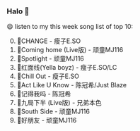 

### Halo 👋

😄 listen to my this week song list of top 10:

0. 🌈CHANGE - 瘦子E.SO
1. 🌈Coming home (Live版) - 顽童MJ116
2. 🌈Spotlight - 顽童MJ116
3. 🌈红面线(Yella boyz) - 瘦子E.SO/LC
4. 🌈Chill Out - 瘦子E.SO
5. 🌈Act Like U Know - 陈冠希/Just Blaze
6. 🌈记得我吗 - 陈冠希
7. 🌈九局下半 (Live版) - 兄弟本色
8. 🌈South Side - 顽童MJ116
9. 🌈好朋友 - 顽童MJ116

